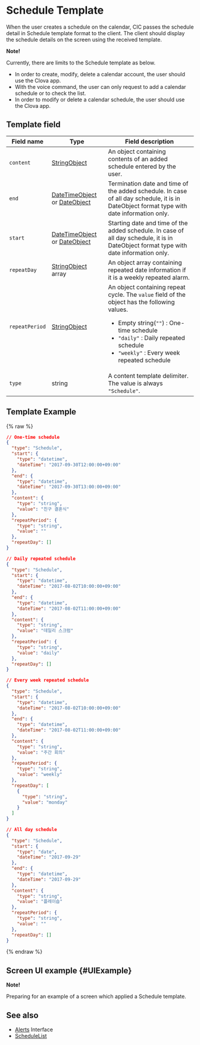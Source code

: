 # Schedule Template
When the user creates a schedule on the calendar, CIC passes the schedule detail in Schedule template format to the client. The client should display the schedule details on the screen using the received template.

<div class="note">
<p><strong>Note!</strong></p>
<p>Currently, there are limits to the Schedule template as below.</p>
<ul>
  <li>In order to create, modify, delete a calendar account, the user should use the Clova app.</li>
  <li>With the voice command, the user can only request to add a calendar schedule or to check the list.</li>
  <li>In order to modify or delete a calendar schedule, the user should use the Clova app.</li>
</ul>
</div>

## Template field

| Field name       | Type    | Field description                     |
|---------------|---------|-----------------------------|
| `content`       | [StringObject](/CIC/References/ContentTemplates/Shared_Objects.md#StringObject)     | An object containing contents of an added schedule entered by the user. |
| `end`           | [DateTimeObject](/CIC/References/ContentTemplates/Shared_Objects.md#DateTimeObject) or [DateObject](/CIC/References/ContentTemplates/Shared_Objects.md#DateObject)  | Termination date and time of the added schedule. In case of all day schedule, it is in DateObject format type with date information only. |
| `start`         | [DateTimeObject](/CIC/References/ContentTemplates/Shared_Objects.md#DateTimeObject) or [DateObject](/CIC/References/ContentTemplates/Shared_Objects.md#DateObject)  | Starting date and time of the added schedule. In case of all day schedule, it is in DateObject format type with date information only. |
| `repeatDay`     | [StringObject](/CIC/References/ContentTemplates/Shared_Objects.md#StringObject) array | An object array containing repeated date information if it is a weekly repeated alarm. |
| `repeatPeriod`  | [StringObject](/CIC/References/ContentTemplates/Shared_Objects.md#StringObject)     | An object containing repeat cycle. The `value` field of the object has the following values. <ul><li>Empty string(<code>""</code>) : One-time schedule </li><li><code>"daily"</code> : Daily repeated schedule</li><li><code>"weekly"</code> : Every week repeated schedule</li></ul> |
| `type`        | string                                                                              | A content template delimiter. The value is always `"Schedule"`.             |

## Template Example

{% raw %}

```json
// One-time schedule
{
  "type": "Schedule",
  "start": {
    "type": "datetime",
    "dateTime": "2017-09-30T12:00:00+09:00"
  },
  "end": {
    "type": "datetime",
    "dateTime": "2017-09-30T13:00:00+09:00"
  },
  "content": {
    "type": "string",
    "value": "친구 결혼식"
  },
  "repeatPeriod": {
    "type": "string",
    "value": ""
  },
  "repeatDay": []
}

// Daily repeated schedule
{
  "type": "Schedule",
  "start": {
    "type": "datetime",
    "dateTime": "2017-08-02T10:00:00+09:00"
  },
  "end": {
    "type": "datetime",
    "dateTime": "2017-08-02T11:00:00+09:00"
  },
  "content": {
    "type": "string",
    "value": "데일리 스크럼"
  },
  "repeatPeriod": {
    "type": "string",
    "value": "daily"
  },
  "repeatDay": []
}

// Every week repeated schedule
{
  "type": "Schedule",
  "start": {
    "type": "datetime",
    "dateTime": "2017-08-02T10:00:00+09:00"
  },
  "end": {
    "type": "datetime",
    "dateTime": "2017-08-02T11:00:00+09:00"
  },
  "content": {
    "type": "string",
    "value": "주간 회의"
  },
  "repeatPeriod": {
    "type": "string",
    "value": "weekly"
  },
  "repeatDay": [
    {
      "type": "string",
      "value": "monday"
    }
  ]
}

// All day schedule
{
  "type": "Schedule",
  "start": {
    "type": "date",
    "dateTime": "2017-09-29"
  },
  "end": {
    "type": "datetime",
    "dateTime": "2017-09-29"
  },
  "content": {
    "type": "string",
    "value": "플레이숍"
  },
  "repeatPeriod": {
    "type": "string",
    "value": ""
  },
  "repeatDay": []
}
```

{% endraw %}

## Screen UI example {#UIExample}

<div>
<p><strong>Note!</strong></p>
<p>Preparing for an example of a screen which applied a Schedule template.</p>
</div>

## See also
* [Alerts](/CIC/References/CICInterface/Alerts.md) Interface
* [ScheduleList](/CIC/References/ContentTemplates/ScheduleList.md)
